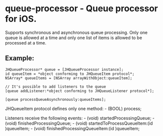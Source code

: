 queue-processor - Queue processor for iOS. 
========================================

Supports synchronous and asynchronous queue processing. Only one queue is allowed at 
a time and only one list of items is allowed to be processed at a time. 

Example: 
--------
    JHQueueProcessor* queue = [JHQueueProcessor instance];
    id queueItem = *object conforming to JHQueueItem protocol*;
    NSArray* queueItems = [NSArray arrayWithObject:queueItem];

    // It's possible to add listeners to the queue
    [queue addListener:*object conforming to JHQueueListener protocol*];

    [queue processQueueAsynchronously:queueItems];

JHQueueItem protocol defines only one method: 
    - (BOOL) process;

Listeners receive the following events: 
    - (void) startedProcessingQueue;
    - (void) finishedProcessingQueue;
    - (void) startedToProcessQueueItem:(id <JHQueueItem>)queueItem;
    - (void) finishedProcessingQueueItem:(id <JHQueueItem>)queueItem;